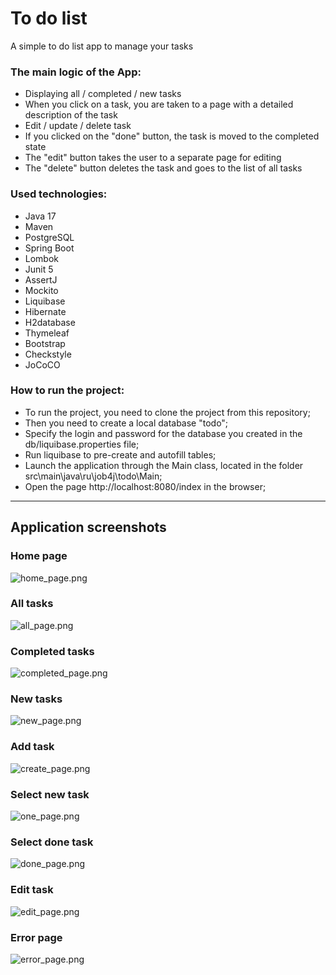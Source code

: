 # To do list
A simple to do list app to manage your tasks

### The main logic of the App:

* Displaying all / completed / new tasks
* When you click on a task, you are taken to a page with a detailed description of the task
* Edit / update / delete task
* If you clicked on the "done" button, the task is moved to the completed state
* The "edit" button takes the user to a separate page for editing
* The "delete" button deletes the task and goes to the list of all tasks


### Used technologies:
* Java 17
* Maven
* PostgreSQL
* Spring Boot
* Lombok
* Junit 5
* AssertJ
* Mockito
* Liquibase
* Hibernate
* H2database
* Thymeleaf
* Bootstrap
* Checkstyle
* JoCoCO

### How to run the project:

- To run the project, you need to clone the project from this repository;
- Then you need to create a local database "todo";
- Specify the login and password for the database you created in the db/liquibase.properties file;
- Run liquibase to pre-create and autofill tables;
- Launch the application through the Main class, located in the folder src\main\java\ru\job4j\todo\Main;
- Open the page http://localhost:8080/index in the browser;

---

## Application screenshots

### Home page

![home_page.png](img/home_page.png)

### All tasks

![all_page.png](img/all_page.png)

### Completed tasks

![completed_page.png](img/completed_page.png)

### New tasks

![new_page.png](img/new_page.png)

### Add task

![create_page.png](img/create_page.png)

### Select new task

![one_page.png](img/one_page.png)

### Select done task

![done_page.png](img/done_page.png)

### Edit task

![edit_page.png](img/edit_page.png)

### Error page
![error_page.png](img/error_page.png)
